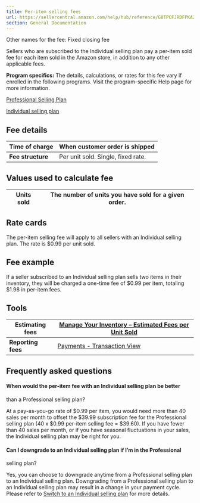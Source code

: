 ```yaml
---
title: Per-item selling fees
url: https://sellercentral.amazon.com/help/hub/reference/G8TPCFJRDFPKAZ6M
section: General Documentation
---
```


Other names for the fee: Fixed closing fee

Sellers who are subscribed to the Individual selling plan pay a per-item sold
fee for each item sold in the Amazon store, in addition to any other
applicable fees.

**Program specifics:** The details, calculations, or rates for this fee vary
if enrolled in the following programs. Visit the program-specific Help page
for more information.

[Professional Selling Plan](/gp/help/G67WTAUHB9TQ9M6U)

[Individual selling plan](/gp/help/G200399460)

## Fee details

**Time of charge** | When customer order is shipped  
---|---  
**Fee structure** | Per unit sold. Single, fixed rate.  
  
## Values used to calculate fee

**Units sold** | The number of units you have sold for a given order.  
---|---  
  
## Rate cards

The per-item selling fee will apply to all sellers with an Individual selling
plan. The rate is $0.99 per unit sold.

## Fee example

If a seller subscribed to an Individual selling plan sells two items in their
inventory, they will be charged a one-time fee of $0.99 per item, totaling
$1.98 in per-item fees.

## Tools

**Estimating fees** | [Manage Your Inventory – Estimated Fees per Unit Sold](/inventory)  
---|---  
**Reporting fees** | [Payments - Transaction View](/gp/payments-account/view-transactions.html)  
  
## Frequently asked questions

#### When would the per-item fee with an Individual selling plan be better
than a Professional selling plan?

At a pay-as-you-go rate of $0.99 per item, you would need more than 40 sales
per month to offset the $39.99 subscription fee for the Professional selling
plan (40 x $0.99 per-item selling fee = $39.60). If you have fewer than 40
sales per month, or if you have seasonal fluctuations in your sales, the
Individual selling plan may be right for you.

#### Can I downgrade to an Individual selling plan if I’m in the Professional
selling plan?

Yes, you can choose to downgrade anytime from a Professional selling plan to
an Individual selling plan. Downgrading from a Professional selling plan to an
Individual selling plan may result in a change in your payment cycle. Please
refer to [Switch to an Individual selling plan](/gp/help/G201710030) for more
details.

